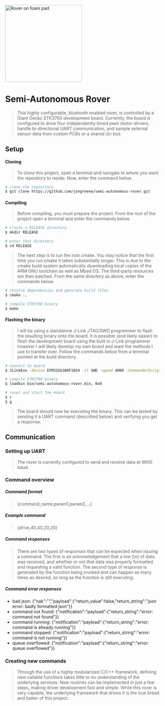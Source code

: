 <img src="https://i1380.photobucket.com/albums/ah174/nibbleoverbyte/6db4ab84-d0be-4a54-b1a0-f3dc903e4d98_zpspbunmdpz.jpeg" width="250" title="Rover on foam pad"></img>
# Semi-Autonomous Rover
> This highly configurable, bluetooth enabled rover, is controlled by a Giant Gecko STK3700 development board. Currently, the board is configured to drive four independently timed pwm motor-drivers, handle bi-directional UART communication, and sample external sensor data from custom PCBs or a shared i2c bus.

## Setup
#### Cloning
> To clone this project, open a terminal and navigate to where you want the repository to reside. Now, enter the command below.
```bash
# clone the repository
$ git clone https://github.com/jongreene/semi-autonomous-rover.git
```
#### Compiling
> Before compiling, you must prepare the project. From the root of the project open a terminal and enter the commands below.
```bash
# create a RELEASE directory
$ mkdir RELEASE

# enter that directory
$ cd RELEASE
```
> The next step is to run the root cmake. You may notice that the first time you run cmake it takes substantially longer. This is due to the cmake build system automatically downloading local copies of the ARM GNU toolchain as well as Mbed OS. The third-party resources are then patched. From the same directory as above, enter the commands below.
```bash
# resolve dependencies and generate build files
$ cmake ..

# compile STK3700 binary
$ make
```
#### Flashing the binary
> I will be using a standalone J-Link JTAG/SWD programmer to flash the resulting binary onto the board. It is possible (and likely easier) to flash the development board using the built in J-Link programmer however I will likely develop my own board and want the methods I use to transfer over. Follow the commands below from a terminal pointed at the build directory.
```bash
# connect to board
$ JLinkExe -device EFM32GG380F1024 -if SWD -speed 4000 -CommanderScript board.jlink

# compile STK3700 binary
$ loadbin bin/semi-autonomous-rover.bin, 0x0

# reset and start the board
$ r
$ g
```
> The board should now be executing the binary. This can be tested by sending it a UART command (described below) and verifying you get a response.
## Communication
### Setting up UART
> The rover is currently configured to send and receive data at 9600 baud.
### Command overview
##### Command format
> {command_name,param1,param2,...}
##### Example command
> {drive,40,40,20,20}
##### Command responses
> There are two types of responses that can be expected when issuing a command. The first is an acknowledgement that a line (\n) of data was received, and whether or not that data was properly formatted and requesting a valid function. The second type of response is generated by the function being invoked and can happen as many times as desired, so long as the function is still executing.
##### Command error responses
* bad json: {"nak":"","payload":{"return_value":false,"return_string":"json error: badly formatted json"}}
* command not found: {"notification":"payload":{"return_string":"error: command not found"}}
* command running: {"notification":"payload":{"return_string":"error: command is already running"}}
* command stopped: {"notification":"payload":{"return_string":"error: command is not running"}}
* queue overflowed: {"notification":"payload":{"return_string":"error: queue overflowed"}}
### Creating new commands
> Through the use of a highly modularized C/C++ framework, defining new callable functions takes little to no understanding of the underlying services. New routines can be implemented in just a few steps, making driver development fast and simple. While this rover is very capable, the underlying framework that drives it is the true bread and butter of this project.
